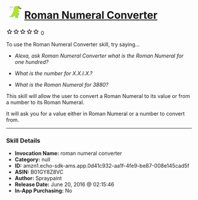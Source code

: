 # &nbsp;<img src="skill_icon" alt="Roman Numeral Converter icon" width="36"> [Roman Numeral Converter](http://alexa.amazon.com/#skills/amzn1.echo-sdk-ams.app.0d41c932-aa1f-4fe9-be87-008e145cad5f)
![0 stars](../../images/ic_star_border_black_18dp_1x.png)![0 stars](../../images/ic_star_border_black_18dp_1x.png)![0 stars](../../images/ic_star_border_black_18dp_1x.png)![0 stars](../../images/ic_star_border_black_18dp_1x.png)![0 stars](../../images/ic_star_border_black_18dp_1x.png) 0

To use the Roman Numeral Converter skill, try saying...

* *Alexa, ask Roman Numeral Converter what is the Roman Numeral for one hundred?*

* *What is the number for X.X.I.X.?*

* *What is the Roman Numeral for 3880?*

This skill will allow the user to convert a Roman Numeral to its value or from a number to its Roman Numeral. 

It will ask you for a value either in Roman Numeral or a number to convert from.

***

### Skill Details

* **Invocation Name:** roman numeral converter
* **Category:** null
* **ID:** amzn1.echo-sdk-ams.app.0d41c932-aa1f-4fe9-be87-008e145cad5f
* **ASIN:** B01GY8Z8VC
* **Author:** Spraypaint
* **Release Date:** June 20, 2016 @ 02:15:46
* **In-App Purchasing:** No
